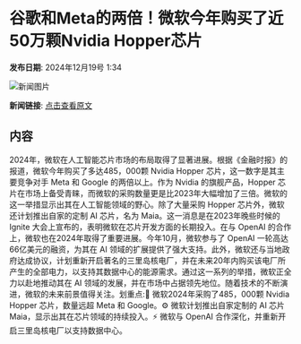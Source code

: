 # 谷歌和Meta的两倍！微软今年购买了近50万颗Nvidia Hopper芯片

**发布日期**: 2024年12月19号 1:34

![新闻图片](https://pic.chinaz.com/picmap/202308090826138648_0.jpg)

**新闻链接**: [点击查看原文](https://www.aibase.com/zh/news/14091)

## 内容

2024年，微软在人工智能芯片市场的布局取得了显著进展。根据《金融时报》的报道，微软今年购买了多达485，000颗 Nvidia Hopper 芯片，这一数字是其主要竞争对手 Meta 和 Google 的两倍以上。作为 Nvidia 的旗舰产品，Hopper 芯片在市场上备受青睐，而微软的采购数量更是比2023年大幅增加了三倍。微软的这一举措显示出其在人工智能领域的野心。除了大量采购 Hopper 芯片外，微软还计划推出自家的定制 AI 芯片，名为 Maia。这一消息是在2023年晚些时候的 Ignite 大会上宣布的，表明微软在芯片开发方面的长期投入。在与 OpenAI 的合作上，微软也在2024年取得了重要进展。今年10月，微软参与了 OpenAI 一轮高达66亿美元的融资，为其在 AI 领域的扩展提供了强大支持。此外，微软还与当地政府达成协议，计划重新开启著名的三里岛核电厂，并在未来20年内购买该电厂所产生的全部电力，以支持其数据中心的能源需求。通过这一系列的举措，微软正全力以赴地推动其在 AI 领域的发展，并在市场中占据领先地位。随着技术的不断演进，微软的未来前景值得关注。划重点:🌟 微软2024年采购了485，000颗 Nvidia Hopper 芯片，数量远超 Meta 和 Google。⚙️ 微软计划推出自家定制的 AI 芯片 Maia，显示出其在芯片领域的持续投入。⚡ 微软与 OpenAI 合作深化，并重新开启三里岛核电厂以支持数据中心。
